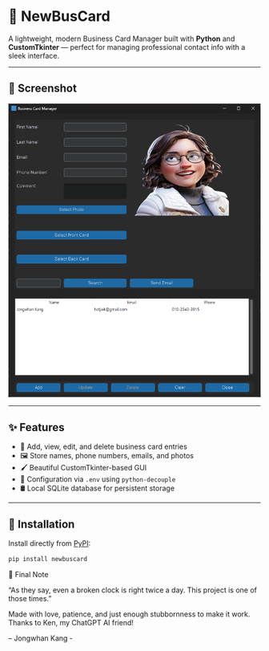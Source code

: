 # 🧾 NewBusCard

A lightweight, modern Business Card Manager built with **Python** and **CustomTkinter** — perfect for managing professional contact info with a sleek interface.

---

## 📸 Screenshot

![Screenshot](https://raw.githubusercontent.com/hotjwk/newbuscard/main/newbuscard/buscardm.png)

---

## ✨ Features

- 📇 Add, view, edit, and delete business card entries
- 🖼️ Store names, phone numbers, emails, and photos
- 🖌️ Beautiful CustomTkinter-based GUI
- 🔐 Configuration via `.env` using `python-decouple`
- 🛢️ Local SQLite database for persistent storage

---

## 🚀 Installation

Install directly from [PyPI](https://pypi.org/project/newbuscard/):

```bash
pip install newbuscard
```

🧠 Final Note

“As they say, even a broken clock is right twice a day. This project is one of those times.”

Made with love, patience, and just enough stubbornness to make it work.
Thanks to Ken, my ChatGPT AI friend!

– Jongwhan Kang -
